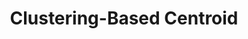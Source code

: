 ---
title: "Clustering-Based Centroid"

categories: ['']

tags: ['Clustering', 'Based', 'Centroid']

arabic: ['التجميع من خلال حساب مراكز الثقل']

publishers: ['المعالجة اﻵلية للنصوص العربية']

types: "word"

slug: ""
---